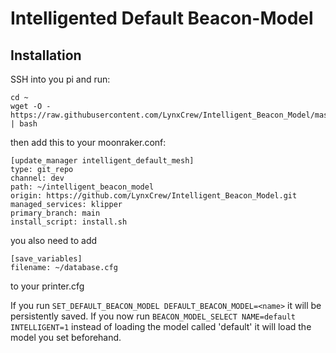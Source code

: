 # Intelligented Default Beacon-Model

## Installation
SSH into you pi and run:
```
cd ~
wget -O - https://raw.githubusercontent.com/LynxCrew/Intelligent_Beacon_Model/master/install.sh | bash
```

then add this to your moonraker.conf:
```
[update_manager intelligent_default_mesh]
type: git_repo
channel: dev
path: ~/intelligent_beacon_model
origin: https://github.com/LynxCrew/Intelligent_Beacon_Model.git
managed_services: klipper
primary_branch: main
install_script: install.sh
```

you also need to add
```
[save_variables]
filename: ~/database.cfg
```
to your printer.cfg

If you run `SET_DEFAULT_BEACON_MODEL DEFAULT_BEACON_MODEL=<name>` it will be persistently saved.
If you now run `BEACON_MODEL_SELECT NAME=default INTELLIGENT=1` instead of loading the model called 'default'
it will load the model you set beforehand.
